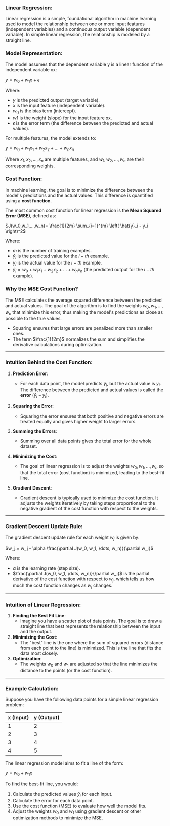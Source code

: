 ### **Linear Regression:**

Linear regression is a simple, foundational algorithm in machine learning used to model the relationship between one or more input features (independent variables) and a continuous output variable (dependent variable). In simple linear regression, the relationship is modeled by a straight line.

### **Model Representation**:

The model assumes that the dependent variable y is a linear function of the independent variable xx:

$y= w_0 + w_1 x + \epsilon$

Where:

- $y$ is the predicted output (target variable).
- $x$ is the input feature (independent variable).
- $w_0$ is the bias term (intercept).
- $w1$ is the weight (slope) for the input feature xx.
- $ϵ$ is the error term (the difference between the predicted and actual values).

For multiple features, the model extends to:

$y= w_0 + w_1 x_1 + w_2 x_2 + \dots + w_n x_n$

Where $x_1,x_2,…,x_n$ are multiple features, and $w_1,w_2,…,w_n$ are their corresponding weights.

### **Cost Function:**

In machine learning, the goal is to minimize the difference between the model's predictions and the actual values. This difference is quantified using a **cost function**.

The most common cost function for linear regression is the **Mean Squared Error (MSE)**, defined as:

$J(w_0,w_1,…,w_n)= \frac{1}{2m} \sum_{i=1}^{m} \left( \hat{y}_i - y_i \right)^2$

Where:

- $m$ is the number of training examples.
- $\hat{y}_i$ is the predicted value for the $i-th$ example.
- $y_i$ is the actual value for the $i-th$ example.
- $\hat{y}_i= w_0 + w_1 x_1 + w_2 x_2 + \dots + w_n x_n$ (the predicted output for the $i-th$ example).

### **Why the MSE Cost Function?**

The MSE calculates the average squared difference between the predicted and actual values. The goal of the algorithm is to find the weights $w_0,w_1,…,w_n$ that minimize this error, thus making the model's predictions as close as possible to the true values.

- Squaring ensures that large errors are penalized more than smaller ones.
- The term $\frac{1}{2m}$ normalizes the sum and simplifies the derivative calculations during optimization.

---

### **Intuition Behind the Cost Function:**

1. **Prediction Error**:
    
    - For each data point, the model predicts $\hat{y}_i$, but the actual value is $y_i$. The difference between the predicted and actual values is called the **error** $(\hat{y}_i - y_i)$.
2. **Squaring the Error**:
    
    - Squaring the error ensures that both positive and negative errors are treated equally and gives higher weight to larger errors.
3. **Summing the Errors**:
    
    - Summing over all data points gives the total error for the whole dataset.
4. **Minimizing the Cost**:
    
    - The goal of linear regression is to adjust the weights $w_0,w_1,…,w_n$ so that the total error (cost function) is minimized, leading to the best-fit line.
5. **Gradient Descent**:
    
    - Gradient descent is typically used to minimize the cost function. It adjusts the weights iteratively by taking steps proportional to the negative gradient of the cost function with respect to the weights.

---

### **Gradient Descent Update Rule:**

The gradient descent update rule for each weight $w_j$ is given by:

$w_j:= w_j - \alpha \frac{\partial J(w_0, w_1, \dots, w_n)}{\partial w_j}$

Where:

- $α$ is the learning rate (step size).
- $\frac{\partial J(w_0, w_1, \dots, w_n)}{\partial w_j}$ is the partial derivative of the cost function with respect to $w_j$, which tells us how much the cost function changes as $w_j$ changes.

---

### **Intuition of Linear Regression**:

1. **Finding the Best Fit Line**:
    - Imagine you have a scatter plot of data points. The goal is to draw a straight line that best represents the relationship between the input and the output.
2. **Minimizing the Cost**:
    - The "best" line is the one where the sum of squared errors (distance from each point to the line) is minimized. This is the line that fits the data most closely.
3. **Optimization**:
    - The weights $w_0$ and $w_1$ are adjusted so that the line minimizes the distance to the points (or the cost function).

---

### **Example Calculation**:

Suppose you have the following data points for a simple linear regression problem:

|x (Input)|y (Output)|
|---|---|
|1|2|
|2|3|
|3|4|
|4|5|

The linear regression model aims to fit a line of the form:

$y=w_0 + w_1 x$

To find the best-fit line, you would:

1. Calculate the predicted values $\hat{y}_i$ for each input.
2. Calculate the error for each data point.
3. Use the cost function (MSE) to evaluate how well the model fits.
4. Adjust the weights $w_0$ and $w_1$ using gradient descent or other optimization methods to minimize the MSE.
